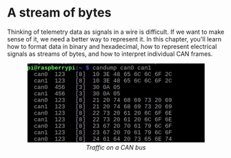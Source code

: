 # A stream of bytes

Thinking of telemetry data as signals in a wire is difficult. If we want
to make sense of it, we need a better way to represent it. In this chapter,
you'll learn how to format data in binary and hexadecimal, how to represent
electrical signals as streams of bytes, and how to interpret individual
CAN frames.

<p align="center">
    <img src="../../images/candump.jpg" />
    <br/>
    <i>Traffic on a CAN bus</i>
</p>
